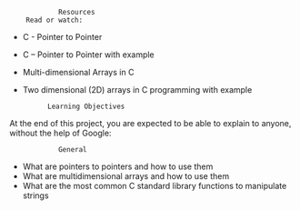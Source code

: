 				Resources
		Read or watch:
- C - Pointer to Pointer
- C – Pointer to Pointer with example
- Multi-dimensional Arrays in C
- Two dimensional (2D) arrays in C programming with example

			Learning Objectives

At the end of this project, you are expected to be able to explain to anyone, without the help of Google:

				General
- What are pointers to pointers and how to use them
- What are multidimensional arrays and how to use them
- What are the most common C standard library functions to manipulate strings
